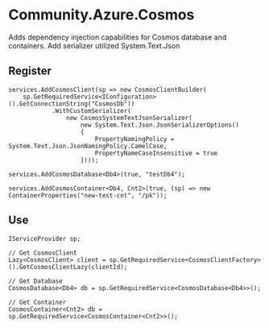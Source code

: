 # Community.Azure.Cosmos
Adds dependency injection capabilities for Cosmos database and containers. Add serializer utilized System.Text.Json
## Register
```
services.AddCosmosClient(sp => new CosmosClientBuilder(
    sp.GetRequiredService<IConfiguration>().GetConnectionString("CosmosDb"))            
            .WithCustomSerializer(
                new CosmosSystemTextJsonSerializer(
                    new System.Text.Json.JsonSerializerOptions() 
                    {
                        PropertyNamingPolicy = System.Text.Json.JsonNamingPolicy.CamelCase,
                        PropertyNameCaseInsensitive = true
                    })));

services.AddCosmosDatabase<Db4>(true, "testDb4");

services.AddCosmosContainer<Db4, Cnt2>(true, (sp) => new ContainerProperties("new-test-cnt", "/pk"));
```
## Use
```
IServiceProvider sp;

// Get CosmosClient
Lazy<CosmosClient> client = sp.GetRequiredService<CosmosClientFactory>().GetCosmosClientLazy(clientId);

// Get Database
CosmosDatabase<Db4> db = sp.GetRequiredService<CosmosDatabase<Db4>>();

// Get Container
CosmosContainer<Cnt2> db = sp.GetRequiredService<CosmosContainer<Cnt2>>();
```